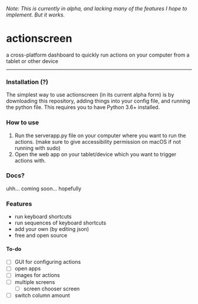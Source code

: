 _Note: This is currently in alpha, and lacking many of the features I hope to implement. But it works._

# actionscreen
a cross-platform dashboard to quickly run actions on your computer from a tablet or other device
___


### Installation (?)
The simplest way to use actionscreen (in its current alpha form) is by downloading this repository,
adding things into your config file, and running the python file. This requires you to have
Python 3.6+ installed.

### How to use
1. Run the serverapp.py file on your computer where you want to run the actions.
(make sure to give accessibility permission on macOS if not running with sudo)
2. Open the web app on your tablet/device which you want to trigger actions with.

### Docs?
uhh... coming soon... hopefully

### Features
* run keyboard shortcuts
* run sequences of keyboard shortcuts
* add your own (by editing json)
* free and open source

#### To-do
* [ ] GUI for configuring actions
* [ ] open apps
* [ ] images for actions
* [ ] multiple screens
  * [ ] screen chooser screen
* [ ] switch column amount